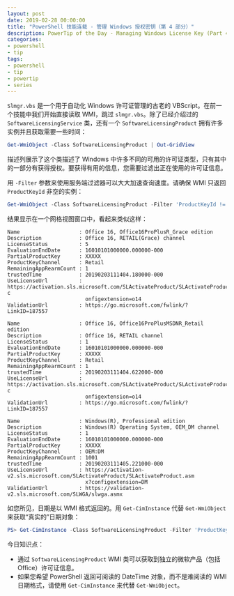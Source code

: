 ```yaml
---
layout: post
date: 2019-02-28 00:00:00
title: "PowerShell 技能连载 - 管理 Windows 授权密钥（第 4 部分）"
description: PowerTip of the Day - Managing Windows License Key (Part 4)
categories:
- powershell
- tip
tags:
- powershell
- tip
- powertip
- series
---
```

`Slmgr.vbs` 是一个用于自动化 Windows 许可证管理的古老的 VBScript。在前一个技能中我们开始直接读取 WMI，跳过 `slmgr.vbs`。除了已经介绍过的 `SoftwareLicensingService` 类，还有一个 `SoftwareLicensingProduct` 拥有许多实例并且获取需要一些时间：

```powershell
Get-WmiObject -Class SoftwareLicensingProduct | Out-GridView
```

描述列展示了这个类描述了 Windows 中许多不同的可用的许可证类型，只有其中的一部分有获得授权。要获得有用的信息，您需要过滤出正在使用的许可证信息。

用 `-Filter` 参数来使用服务端过滤器可以大大加速查询速度。请确保 WMI 只返回 `ProductKeyId` 非空的实例：

```powershell
Get-WmiObject -Class SoftwareLicensingProduct -Filter 'ProductKeyId != NULL' | Select-Object -Property Name, Description, LicenseStatus, EvaluationEndDate, PartialProductKey, ProductKeyChannel, RemainingAppRearmCount, trustedTime, UseLicenseUrl, ValidationUrl | Out-GridView
```

结果显示在一个网格视图窗口中，看起来类似这样：

    Name                   : Office 16, Office16ProPlusR_Grace edition
    Description            : Office 16, RETAIL(Grace) channel
    LicenseStatus          : 5
    EvaluationEndDate      : 16010101000000.000000-000
    PartialProductKey      : XXXXX
    ProductKeyChannel      : Retail
    RemainingAppRearmCount : 1
    trustedTime            : 20190203111404.180000-000
    UseLicenseUrl          : https://activation.sls.microsoft.com/SLActivateProduct/SLActivateProduct.asmx?c
                             onfigextension=o14
    ValidationUrl          : https://go.microsoft.com/fwlink/?LinkID=187557

    Name                   : Office 16, Office16ProPlusMSDNR_Retail edition
    Description            : Office 16, RETAIL channel
    LicenseStatus          : 1
    EvaluationEndDate      : 16010101000000.000000-000
    PartialProductKey      : XXXXX
    ProductKeyChannel      : Retail
    RemainingAppRearmCount : 1
    trustedTime            : 20190203111404.622000-000
    UseLicenseUrl          : https://activation.sls.microsoft.com/SLActivateProduct/SLActivateProduct.asmx?c
                             onfigextension=o14
    ValidationUrl          : https://go.microsoft.com/fwlink/?LinkID=187557

    Name                   : Windows(R), Professional edition
    Description            : Windows(R) Operating System, OEM_DM channel
    LicenseStatus          : 1
    EvaluationEndDate      : 16010101000000.000000-000
    PartialProductKey      : XXXXX
    ProductKeyChannel      : OEM:DM
    RemainingAppRearmCount : 1001
    trustedTime            : 20190203111405.221000-000
    UseLicenseUrl          : https://activation-v2.sls.microsoft.com/SLActivateProduct/SLActivateProduct.asm
                             x?configextension=DM
    ValidationUrl          : https://validation-v2.sls.microsoft.com/SLWGA/slwga.asmx

如您所见，日期是以 WMI 格式返回的。用 `Get-CimInstance` 代替 `Get-WmiObject` 来获取“真实的”日期对象：

```powershell
PS> Get-CimInstance -Class SoftwareLicensingProduct -Filter 'ProductKeyId != NULL' | Select-Object -Property Name, Description, LicenseStatus, EvaluationEndDate, PartialProductKey, ProductKeyChannel, RemainingAppRearmCount, trustedTime, UseLicenseUrl, ValidationUrl
```

今日知识点：

* 通过 `SoftwareLicensingProduct` WMI 类可以获取到独立的微软产品（包括 Office）许可证信息。
* 如果您希望 PowerShell 返回可阅读的 DateTime 对象，而不是难阅读的 WMI 日期格式，请使用 `Get-CimInstance` 来代替 `Get-WmiObject`。

<!--本文国际来源：[Managing Windows License Key (Part 4)](https://community.idera.com/database-tools/powershell/powertips/b/tips/posts/managing-windows-license-key-part-4)-->
